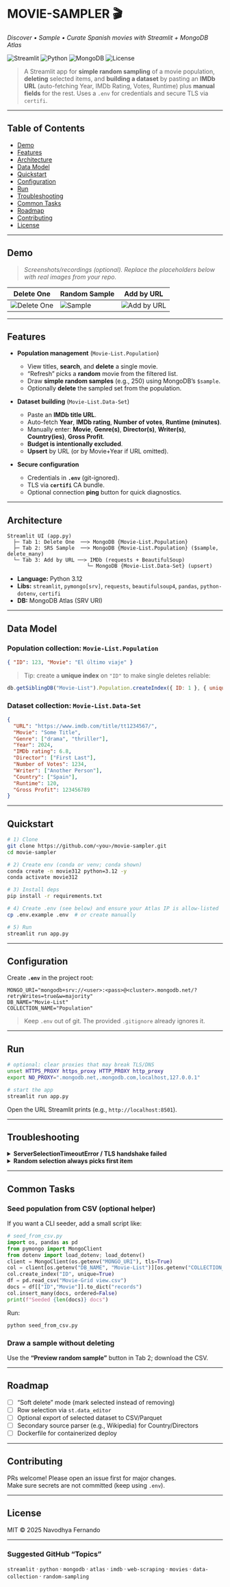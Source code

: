 # MOVIE-SAMPLER 🎬  
_Discover • Sample • Curate Spanish movies with Streamlit + MongoDB Atlas_

![Streamlit](https://img.shields.io/badge/Streamlit-app-red)
![Python](https://img.shields.io/badge/Python-3.12-blue)
![MongoDB](https://img.shields.io/badge/MongoDB-Atlas-brightgreen)
![License](https://img.shields.io/badge/License-MIT-black)

> A Streamlit app for **simple random sampling** of a movie population, **deleting** selected items, and **building a dataset** by pasting an **IMDb URL** (auto-fetching Year, IMDb Rating, Votes, Runtime) plus **manual fields** for the rest. Uses a `.env` for credentials and secure TLS via `certifi`.

---

## Table of Contents
- [Demo](#demo)
- [Features](#features)
- [Architecture](#architecture)
- [Data Model](#data-model)
- [Quickstart](#quickstart)
- [Configuration](#configuration)
- [Run](#run)
- [Troubleshooting](#troubleshooting)
- [Common Tasks](#common-tasks)
- [Roadmap](#roadmap)
- [Contributing](#contributing)
- [License](#license)

---

## Demo
> _Screenshots/recordings (optional). Replace the placeholders below with real images from your repo._

| Delete One | Random Sample | Add by URL |
|---|---|---|
| ![Delete One](docs/img/delete-one.png) | ![Sample](docs/img/sample.png) | ![Add by URL](docs/img/add-url.png) |

---

## Features

- **Population management** (`Movie-List.Population`)
  - View titles, **search**, and **delete** a single movie.
  - “Refresh” picks a **random** movie from the filtered list.
  - Draw **simple random samples** (e.g., 250) using MongoDB’s `$sample`.
  - Optionally **delete** the sampled set from the population.

- **Dataset building** (`Movie-List.Data-Set`)
  - Paste an **IMDb title URL**.
  - Auto-fetch **Year**, **IMDb rating**, **Number of votes**, **Runtime (minutes)**.
  - Manually enter: **Movie**, **Genre(s)**, **Director(s)**, **Writer(s)**, **Country(ies)**, **Gross Profit**.
  - **Budget is intentionally excluded**.
  - **Upsert** by URL (or by Movie+Year if URL omitted).

- **Secure configuration**
  - Credentials in **`.env`** (git-ignored).
  - TLS via **`certifi`** CA bundle.
  - Optional connection **ping** button for quick diagnostics.

---

## Architecture

```
Streamlit UI (app.py)
  ├─ Tab 1: Delete One  ──> MongoDB {Movie-List.Population}
  ├─ Tab 2: SRS Sample  ──> MongoDB {Movie-List.Population} ($sample, delete_many)
  └─ Tab 3: Add by URL ──> IMDb (requests + BeautifulSoup)
                          └─ MongoDB {Movie-List.Data-Set} (upsert)
```

- **Language:** Python 3.12  
- **Libs:** `streamlit`, `pymongo[srv]`, `requests`, `beautifulsoup4`, `pandas`, `python-dotenv`, `certifi`  
- **DB:** MongoDB Atlas (SRV URI)

---

## Data Model

### Population collection: `Movie-List.Population`
```json
{ "ID": 123, "Movie": "El último viaje" }
```

> Tip: create a **unique index** on `"ID"` to make single deletes reliable:
```js
db.getSiblingDB("Movie-List").Population.createIndex({ ID: 1 }, { unique: true })
```

### Dataset collection: `Movie-List.Data-Set`
```json
{
  "URL": "https://www.imdb.com/title/tt1234567/",
  "Movie": "Some Title",
  "Genre": ["drama", "thriller"],
  "Year": 2024,
  "IMDb rating": 6.8,
  "Director": ["First Last"],
  "Number of Votes": 1234,
  "Writer": ["Another Person"],
  "Country": ["Spain"],
  "Runtime": 120,
  "Gross Profit": 123456789
}
```

---

## Quickstart

```bash
# 1) Clone
git clone https://github.com/<you>/movie-sampler.git
cd movie-sampler

# 2) Create env (conda or venv; conda shown)
conda create -n movie312 python=3.12 -y
conda activate movie312

# 3) Install deps
pip install -r requirements.txt

# 4) Create .env (see below) and ensure your Atlas IP is allow-listed
cp .env.example .env  # or create manually

# 5) Run
streamlit run app.py
```

---

## Configuration

Create **`.env`** in the project root:

```env
MONGO_URI="mongodb+srv://<user>:<pass>@<cluster>.mongodb.net/?retryWrites=true&w=majority"
DB_NAME="Movie-List"
COLLECTION_NAME="Population"
```

> Keep `.env` out of git. The provided `.gitignore` already ignores it.

---

## Run

```bash
# optional: clear proxies that may break TLS/DNS
unset HTTPS_PROXY https_proxy HTTP_PROXY http_proxy
export NO_PROXY=".mongodb.net,.mongodb.com,localhost,127.0.0.1"

# start the app
streamlit run app.py
```

Open the URL Streamlit prints (e.g., `http://localhost:8501`).

---

## Troubleshooting

<details>
<summary><b>ServerSelectionTimeoutError / TLS handshake failed</b></summary>

1. **Allowlist IP** in Atlas → Network Access. For a quick test, allow `0.0.0.0/0` (then restrict).  
2. Ensure SRV + CA deps in the **same env**:
   ```bash
   pip install --upgrade "pymongo[srv]>=4.7.2" dnspython certifi
   conda install -y openssl ca-certificates certifi
   python -c "import ssl; print(ssl.OPENSSL_VERSION)"  # TLS 1.2+ required
   ```
3. **Disable proxies / SSL inspection** temporarily (or try a mobile hotspot):
   ```bash
   unset HTTPS_PROXY https_proxy HTTP_PROXY http_proxy
   export NO_PROXY=".mongodb.net,.mongodb.com,localhost,127.0.0.1"
   ```
4. Copy a **fresh SRV URI** from Atlas (Drivers → “Connect your application”).  
5. Try the **non-SRV** connection string from Atlas if DNS is blocked.  
6. In the app, click **🔌 Test Atlas connection** to verify.
</details>

<details>
<summary><b>Random selection always picks first item</b></summary>
We persist `selected_id` in `st.session_state` and pick a random ID when there’s no valid selection (or on “Refresh”). If you still see the first item, ensure you’re on the latest `app.py` in this repo.
</details>

---

## Common Tasks

### Seed population from CSV (optional helper)
If you want a CLI seeder, add a small script like:

```python
# seed_from_csv.py
import os, pandas as pd
from pymongo import MongoClient
from dotenv import load_dotenv; load_dotenv()
client = MongoClient(os.getenv("MONGO_URI"), tls=True)
col = client[os.getenv("DB_NAME", "Movie-List")][os.getenv("COLLECTION_NAME", "Population")]
col.create_index("ID", unique=True)
df = pd.read_csv("Movie-Grid view.csv")
docs = df[["ID","Movie"]].to_dict("records")
col.insert_many(docs, ordered=False)
print(f"Seeded {len(docs)} docs")
```

Run:
```bash
python seed_from_csv.py
```

### Draw a sample without deleting
Use the **“Preview random sample”** button in Tab 2; download the CSV.

---

## Roadmap
- [ ] “Soft delete” mode (mark selected instead of removing)  
- [ ] Row selection via `st.data_editor`  
- [ ] Optional export of selected dataset to CSV/Parquet  
- [ ] Secondary source parser (e.g., Wikipedia) for Country/Directors  
- [ ] Dockerfile for containerized deploy  

---

## Contributing
PRs welcome! Please open an issue first for major changes.  
Make sure secrets are not committed (keep using `.env`).

---

## License
MIT © 2025 Navodhya Fernando

---

### Suggested GitHub “Topics”
`streamlit` · `python` · `mongodb` · `atlas` · `imdb` · `web-scraping` · `movies` · `data-collection` · `random-sampling`
